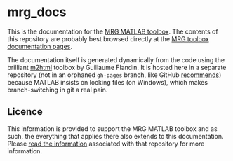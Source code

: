 # mrg_docs
This is the documentation for the [MRG MATLAB toolbox][mrg]. The contents of this repository are probably best browsed directly at the [MRG toolbox documentation pages][mrg_docs].  

The documentation itself is generated dynamically from the code using the brilliant [m2html][m2html] toolbox by Guillaume Flandin. It is hosted here in a separate repository (not in an orphaned `gh-pages` branch, like GitHub [recommends][gh_docs]) because MATLAB insists on locking files (on Windows), which makes branch-switching in git a real pain.

## Licence
This information is provided to support the MRG MATLAB toolbox and as such, the everything that applies there also extends to this documentation.  Please [read the information][mrg] associated with that repository for more information.  

[m2html]: http://www.artefact.tk/software/matlab/m2html
[mrg]: https://github.com/dpritchard/mrg#readme
[mrg_docs]: http://dpritchard.github.io/mrg_docs
[gh_docs]: https://help.github.com/articles/creating-project-pages-manually

